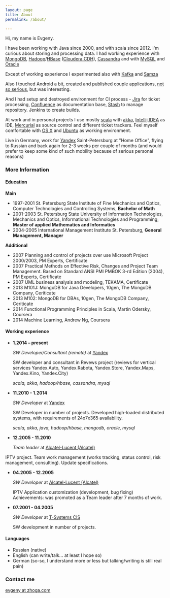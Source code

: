 ```yaml
---
layout: page
title: About
permalink: /about/

---
```

Hi, my name is Evgeny.

I have been working with Java since 2000, and with scala since 2012. I'm curious about storing and processing data. I had working experience with [MongoDB](http://www.mongodb.com/), [Hadoop](https://hadoop.apache.org/)/[HBase](https://hbase.apache.org/) ([Cloudera CDH](http://www.cloudera.com/content/cloudera/en/products-and-services/cdh.html)), [Cassandra](http://cassandra.apache.org/) and with [MySQL](http://www.mysql.com/) and [Oracle](http://www.oracle.com/index.html)

Except of working experience I experimented also with [Kafka](http://kafka.apache.org/) and [Samza](http://samza.incubator.apache.org/)

Also I touched Android a bit, created and published couple applications, [not so serious](https://play.google.com/store/apps/details?id=ru.forteamwork.dfc.a1), but was interesting.  

And I had setup and destroyed environment for CI process - [Jira](https://www.atlassian.com/software/jira) for ticket processing, [Confluence](https://www.atlassian.com/software/confluence) as documentation base, [Stash](https://www.atlassian.com/software/stash) to manage repository. Jenkins to create builds.  

At work and in personal projects I use mostly [scala](http://scala-lang.org/) with [akka](http://akka.io/), [Intellij IDEA](https://www.jetbrains.com/idea/) as IDE, [Mercurial](http://mercurial.selenic.com/) as source control and different ticket trackers. Feel myself comfortable with [OS X](https://www.apple.com/osx/) and [Ubuntu](http://www.ubuntu.com/) as working environment.

Live in Germany, work for [Yandex](http://www.yandex.ru/) Saint-Petersburg at "Home Office", flying to Russian and back again for 2-3 weeks per couple of months (and would prefer to keep some kind of such mobility because of serious personal reasons) 

### More Information

#### Education
**Main**

* 1997-2001 St. Petersburg State Institute of Fine Mechanics and Optics, Computer Technologies and Controlling Systems, **Bachelor of Math**
* 2001-2003 St. Petersburg State University of Information Technologies, Mechanics and Optics, Informational Technologies and Programming, **Master of applied Mathematics and Informatics**
* 2004-2005 International Management Institute St. Petersburg, **General Management, Manager**

**Additional**

* 2007 Planning and control of projects over use Microsoft Project 2000/2003, PM Experts, Certificate
* 2007 Practical Methods on Effective Risk, Changes and Project Team Management. Based on Standard ANSI PMI PMBOK 3-rd Edition (2004), PM Experts, Certificate
* 2007 UML business analysis and modeling, TEKAMA, Certificate
* 2013 M101J: MongoDB for Java Developers, 10gen, The MongoDB Company, Ceriticate
* 2013 M102: MongoDB for DBAs, 10gen, The MongoDB Company, Ceriticate
* 2014 Functional Programming Principles in Scala, Martin Odersky, Coursera
* 2014 Machine Learning, Andrew Ng, Coursera
 
#### Working experience
* **1.2014 – present** 

  *SW Developer/Consultant (remote)* at [Yandex](http://www.yandex.ru/) 

  SW developer and consultant in Revews project (reviews for vertical services Yandex.Auto, Yandex.Rabota, Yandex.Store, Yandex.Maps, Yandex.Kino, Yandex.City)
  
  *scala, akka, hadoop/hbase, cassandra, mysql*

* **11.2010 - 1.2014** 
  
  *SW Developer* at [Yandex](http://www.yandex.ru/)

  SW Developer in number of projects. Developed high-loaded distributed systems, with requirements of 24x7x365 availability.

  *scala, akka, java, hadoop/hbase, mongodb, oracle, mysql*

* **12.2005 - 11.2010**

  *Team leader* at [Alcatel-Lucent (Alcatel)](http://www.alcatel-lucent.com/)
  
IPTV project. Team work management (works tracking, status control, risk management, consulting). Update specifications.

* **04.2005 - 12.2005**

  *SW Developer* at [Alcatel-Lucent (Alcatel)](http://www.alcatel-lucent.com/)

  IPTV Application customization (development, bug fixing)Achievements: was promoted as a Team leader after 7 months of work.* **07.2001 - 04.2005**

  *SW Developer* at [T-Systems CIS](http://www.t-systems.ru/)

  SW development in number of projects.

#### Languages
* Russian (native)
* English (can write/talk... at least I hope so)
* German (so-so, I understand more or less but talking/writing is still real pain)

### Contact me

[evgeny at zhoga.com](mailto:evgeny@zhoga.com)
